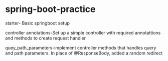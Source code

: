 # spring-boot-practice
starter- Basic springboot setup 

controller annotations-Set up a simple controller with required annotattions and methods to create request handler

quey_path_parameters-implement controller methods that handles query and path parameters. In place of @ResponseBody, added a random redirect
